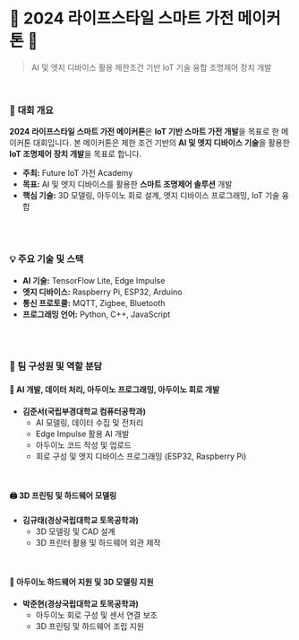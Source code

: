 # 🌟 2024 라이프스타일 스마트 가전 메이커톤 🌟

> AI 및 엣지 디바이스 활용 제한조건 기반 IoT 기술 융합 조명제어 장치 개발

<br/>

### 📌 **대회 개요**
**2024 라이프스타일 스마트 가전 메이커톤**은 **IoT 기반 스마트 가전 개발**을 목표로 한 메이커톤 대회입니다. 
본 메이커톤은 제한 조건 기반의 **AI 및 엣지 디바이스 기술**을 활용한 **IoT 조명제어 장치 개발**을 목표로 합니다.
- **주최:** Future IoT 가전 Academy  
- **목표:** AI 및 엣지 디바이스를 활용한 **스마트 조명제어 솔루션** 개발  
- **핵심 기술:** 3D 모델링, 아두이노 회로 설계, 엣지 디바이스 프로그래밍, IoT 기술 융합  

<br/>
<br/>

### 💡 **주요 기술 및 스택**
- **AI 기술:** TensorFlow Lite, Edge Impulse  
- **엣지 디바이스:** Raspberry Pi, ESP32, Arduino  
- **통신 프로토콜:** MQTT, Zigbee, Bluetooth  
- **프로그래밍 언어:** Python, C++, JavaScript  

<br/>
<br/>

### 👥 **팀 구성원 및 역할 분담**

#### 🧠 **AI 개발, 데이터 처리, 아두이노 프로그래밍, 아두이노 회로 개발**
- **김준서(국립부경대학교 컴퓨터공학과)**  
   - AI 모델링, 데이터 수집 및 전처리  
   - Edge Impulse 활용 AI 개발  
   - 아두이노 코드 작성 및 업로드  
   - 회로 구성 및 엣지 디바이스 프로그래밍 (ESP32, Raspberry Pi)  

<br/>

#### 🖨️ **3D 프린팅 및 하드웨어 모델링**
- **김규태(경상국립대학교 토목공학과)**  
   - 3D 모델링 및 CAD 설계  
   - 3D 프린터 활용 및 하드웨어 외관 제작  

<br/>

#### 🔧 **아두이노 하드웨어 지원 및 3D 모델링 지원**
- **박준현(경상국립대학교 토목공학과)**  
   - 아두이노 회로 구성 및 센서 연결 보조  
   - 3D 프린팅 및 하드웨어 조립 지원  


